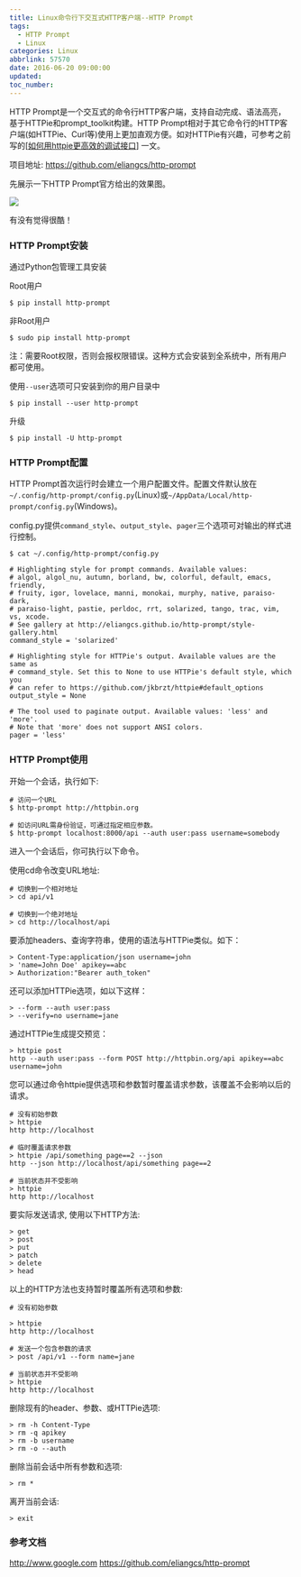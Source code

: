 ```yaml
---
title: Linux命令行下交互式HTTP客户端--HTTP Prompt
tags:
  - HTTP Prompt
  - Linux
categories: Linux
abbrlink: 57570
date: 2016-06-20 09:00:00
updated:
toc_number:
---
```


HTTP Prompt是一个交互式的命令行HTTP客户端，支持自动完成、语法高亮，基于HTTPie和prompt_toolkit构建。HTTP Prompt相对于其它命令行的HTTP客户端(如HTTPie、Curl等)使用上更加直观方便。如对HTTPie有兴趣，可参考之前写的[[如何用httpie更高效的调试接口](http://www.hi-linux.com/2016/05/12/%E5%A6%82%E4%BD%95%E7%94%A8httpie%E6%9B%B4%E9%AB%98%E6%95%88%E7%9A%84%E8%B0%83%E8%AF%95%E6%8E%A5%E5%8F%A3/)] 一文。

项目地址: https://github.com/eliangcs/http-prompt

<!-- more -->

先展示一下HTTP Prompt官方给出的效果图。

![](https://www.hi-linux.com/img/linux/http-prompt.gif)

有没有觉得很酷！

### HTTP Prompt安装

通过Python包管理工具安装

Root用户

```
$ pip install http-prompt
```

非Root用户

```
$ sudo pip install http-prompt
```

注：需要Root权限，否则会报权限错误。这种方式会安装到全系统中，所有用户都可使用。

使用`--user`选项可只安装到你的用户目录中

```
$ pip install --user http-prompt
```

升级 

```
$ pip install -U http-prompt
```

### HTTP Prompt配置

HTTP Prompt首次运行时会建立一个用户配置文件。配置文件默认放在` ~/.config/http-prompt/config.py`(Linux)或`~/AppData/Local/http-prompt/config.py`(Windows)。

config.py提供`command_style`、`output_style`、`pager`三个选项可对输出的样式进行控制。

```
$ cat ~/.config/http-prompt/config.py

# Highlighting style for prompt commands. Available values:
# algol, algol_nu, autumn, borland, bw, colorful, default, emacs, friendly,
# fruity, igor, lovelace, manni, monokai, murphy, native, paraiso-dark,
# paraiso-light, pastie, perldoc, rrt, solarized, tango, trac, vim, vs, xcode.
# See gallery at http://eliangcs.github.io/http-prompt/style-gallery.html
command_style = 'solarized'

# Highlighting style for HTTPie's output. Available values are the same as
# command_style. Set this to None to use HTTPie's default style, which you
# can refer to https://github.com/jkbrzt/httpie#default_options
output_style = None

# The tool used to paginate output. Available values: 'less' and 'more'.
# Note that 'more' does not support ANSI colors.
pager = 'less'
```

### HTTP Prompt使用

开始一个会话，执行如下:

```
# 访问一个URL
$ http-prompt http://httpbin.org

# 如访问URL需身份验证，可通过指定相应参数。
$ http-prompt localhost:8000/api --auth user:pass username=somebody
```

进入一个会话后，你可执行以下命令。

使用cd命令改变URL地址:

```
# 切换到一个相对地址
> cd api/v1

# 切换到一个绝对地址
> cd http://localhost/api
```

要添加headers、查询字符串，使用的语法与HTTPie类似。如下：

```
> Content-Type:application/json username=john
> 'name=John Doe' apikey==abc
> Authorization:"Bearer auth_token"
```

还可以添加HTTPie选项，如以下这样：

```
> --form --auth user:pass
> --verify=no username=jane
```

通过HTTPie生成提交预览：

```
> httpie post
http --auth user:pass --form POST http://httpbin.org/api apikey==abc username=john
```

您可以通过命令httpie提供选项和参数暂时覆盖请求参数，该覆盖不会影响以后的请求。

```
# 没有初始参数
> httpie
http http://localhost

# 临时覆盖请求参数
> httpie /api/something page==2 --json
http --json http://localhost/api/something page==2

# 当前状态并不受影响
> httpie
http http://localhost
```

要实际发送请求, 使用以下HTTP方法:

```
> get
> post
> put
> patch
> delete
> head
```

以上的HTTP方法也支持暂时覆盖所有选项和参数:

```
# 没有初始参数

> httpie
http http://localhost

# 发送一个包含参数的请求
> post /api/v1 --form name=jane

# 当前状态并不受影响
> httpie
http http://localhost
```

删除现有的header、参数、或HTTPie选项:

```
> rm -h Content-Type
> rm -q apikey
> rm -b username
> rm -o --auth
```

删除当前会话中所有参数和选项:

```
> rm *
```

离开当前会话:

```
> exit
```

### 参考文档

http://www.google.com
https://github.com/eliangcs/http-prompt